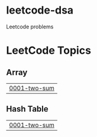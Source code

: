 # leetcode-dsa
Leetcode problems

<!---LeetCode Topics Start-->
# LeetCode Topics
## Array
|  |
| ------- |
| [0001-two-sum](https://github.com/qhaof26/leetcode-dsa/tree/master/0001-two-sum) |
## Hash Table
|  |
| ------- |
| [0001-two-sum](https://github.com/qhaof26/leetcode-dsa/tree/master/0001-two-sum) |
<!---LeetCode Topics End-->